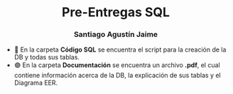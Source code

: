 <h1 align="center">Pre-Entregas SQL</h1>
<h3 align="center">Santiago Agustín Jaime</h3>

- 🌱 En la carpeta **Código SQL** se encuentra el script para la creación de la DB y todas sus tablas.
- 🟣 En la carpeta **Documentación** se encuentra un archivo **.pdf**, el cual contiene información acerca de la DB, la explicación de sus tablas y el Diagrama EER.
